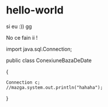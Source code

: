 hello-world
===========
si eu :)) gg

No ce fain ii !

import java.sql.Connection;


public class ConexiuneBazaDeDate 

{

	Connection c;
	//mazga.system.out.println("hahaha");
    

}

